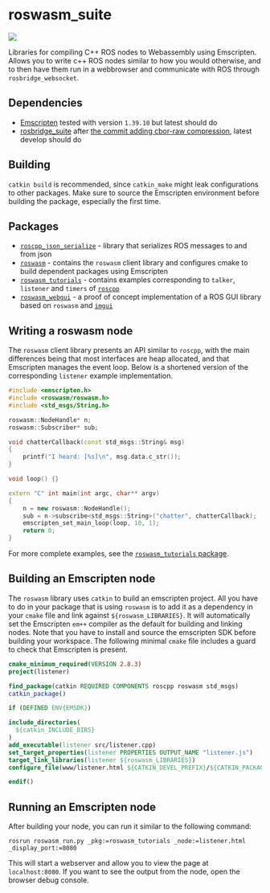 # roswasm_suite
![](https://github.com/nilsbore/roswasm_suite/workflows/CI/badge.svg)

Libraries for compiling C++ ROS nodes to Webassembly using Emscripten. Allows you to write c++ ROS nodes similar to how you would otherwise, and to then have them run in a webbrowser and communicate with ROS through `rosbridge_websocket`.

## Dependencies

* [Emscripten](https://emscripten.org/docs/getting_started/downloads.html) tested with version `1.39.10` but latest should do
* [rosbridge_suite](https://github.com/RobotWebTools/rosbridge_suite) after [the commit adding cbor-raw compression](https://github.com/RobotWebTools/rosbridge_suite/commit/dc7fcb282d1326d573abe83579cc7d989ae71739), latest develop should do

## Building

`catkin build` is recommended, since `catkin_make` might leak configurations to other packages.
Make sure to source the Emscripten environment before building the package, especially the first time.

## Packages

* [`roscpp_json_serialize`](https://github.com/nilsbore/roswasm_suite/tree/master/roscpp_json_serialize) - library that serializes ROS messages to and from json
* [`roswasm`](https://github.com/nilsbore/roswasm_suite/tree/master/roswasm) - contains the `roswasm` client library and configures cmake to build dependent packages using Emscripten
* [`roswasm_tutorials`](https://github.com/nilsbore/roswasm_suite/tree/master/roswasm_tutorials) - contains examples corresponding to `talker`, `listener` and `timers` of [`roscpp`](https://github.com/ros/ros_tutorials/tree/noetic-devel/roscpp_tutorials)
* [`roswasm_webgui`](https://github.com/nilsbore/roswasm_suite/tree/master/roswasm_webgui) - a proof of concept implementation of a ROS GUI library based on `roswasm` and [`imgui`](https://github.com/ocornut/imgui)

## Writing a roswasm node

The `roswasm` client library presents an API similar to `roscpp`, with the
main differences being that most interfaces are heap allocated, and that Emscripten
manages the event loop. Below is a shortened version of the corresponding
`listener` example implementation.

```cpp
#include <emscripten.h>
#include <roswasm/roswasm.h>
#include <std_msgs/String.h>

roswasm::NodeHandle* n;
roswasm::Subscriber* sub;

void chatterCallback(const std_msgs::String& msg)
{
    printf("I heard: [%s]\n", msg.data.c_str());
}

void loop() {}

extern "C" int main(int argc, char** argv)
{
    n = new roswasm::NodeHandle();
    sub = n->subscribe<std_msgs::String>("chatter", chatterCallback);
    emscripten_set_main_loop(loop, 10, 1);
    return 0;
}

```
For more complete examples, see the [`roswasm_tutorials` package](https://github.com/nilsbore/roswasm_suite/tree/master/roswasm_tutorials).

## Building an Emscripten node

The `roswasm` library uses `catkin` to build an emscripten project.
All you have to do in your package that is using `roswasm` is to add
it as a dependency in your `cmake` file and link against
`${roswasm_LIBRARIES}`. It will automatically set the Emscripten
`em++` compiler as the default for building and linking nodes.
Note that you have to install and source the emscripten SDK before
building your workspace. The following minimal `cmake` file includes
a guard to check that Emscripten is present.
```cmake
cmake_minimum_required(VERSION 2.8.3)
project(listener)

find_package(catkin REQUIRED COMPONENTS roscpp roswasm std_msgs)
catkin_package()

if (DEFINED ENV{EMSDK})

include_directories(
  ${catkin_INCLUDE_DIRS}
)
add_executable(listener src/listener.cpp)
set_target_properties(listener PROPERTIES OUTPUT_NAME "listener.js")
target_link_libraries(listener ${roswasm_LIBRARIES})
configure_file(www/listener.html ${CATKIN_DEVEL_PREFIX}/${CATKIN_PACKAGE_BIN_DESTINATION}/listener.html COPYONLY)

endif()
```

## Running an Emscripten node

After building your node, you can run it similar to the following command:
```
rosrun roswasm run.py _pkg:=roswasm_tutorials _node:=listener.html _display_port:=8080
```
This will start a webserver and allow you to view the page at `localhost:8080`.
If you want to see the output from the node, open the browser debug console.
